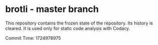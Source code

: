 # brotli - master branch

This repository contains the frozen state of the repository.
Its history is cleared. It is used only for static code
analysis with Codacy.

Commit Time: 1724978975